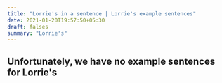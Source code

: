 ```yaml
---
title: "Lorrie's in a sentence | Lorrie's example sentences"
date: 2021-01-20T19:57:50+05:30
draft: falses
summary: "Lorrie's"
---
```

## Unfortunately, we have no example sentences for Lorrie's                 
